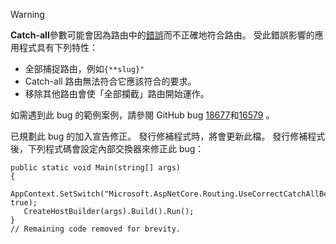> [!WARNING]
> **Catch-all**參數可能會因為路由中的[錯誤](https://github.com/dotnet/aspnetcore/issues/18677)而不正確地符合路由。 受此錯誤影響的應用程式具有下列特性：
>
> * 全部捕捉路由，例如`{**slug}"`
> * Catch-all 路由無法符合它應該符合的要求。
> * 移除其他路由會使「全部攔截」路由開始運作。
>
> 如需遇到此 bug 的範例案例，請參閱 GitHub bug [18677](https://github.com/dotnet/aspnetcore/issues/18677)和[16579](https://github.com/dotnet/aspnetcore/issues/16579) 。
>
> 已規劃此 bug 的加入宣告修正。 發行修補程式時，將會更新此檔。 發行修補程式後，下列程式碼會設定內部交換器來修正此 bug：
>
>```
>public static void Main(string[] args)
>{
>    AppContext.SetSwitch("Microsoft.AspNetCore.Routing.UseCorrectCatchAllBehavior", true);
>    CreateHostBuilder(args).Build().Run();
>}
>// Remaining code removed for brevity.
>```